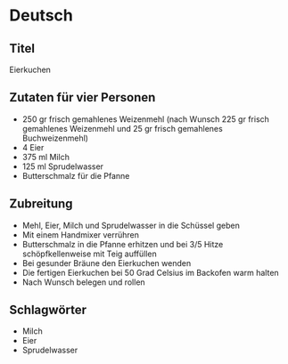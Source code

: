 # Deutsch

## Titel

Eierkuchen

## Zutaten für vier Personen

* 250 gr frisch gemahlenes Weizenmehl (nach Wunsch 225 gr frisch gemahlenes Weizenmehl und 25 gr frisch gemahlenes Buchweizenmehl)
* 4 Eier
* 375 ml Milch
* 125 ml Sprudelwasser
* Butterschmalz für die Pfanne

## Zubreitung

* Mehl, Eier, Milch und Sprudelwasser in die Schüssel geben
* Mit einem Handmixer verrühren
* Butterschmalz in die Pfanne erhitzen und bei 3/5 Hitze schöpfkellenweise mit Teig auffüllen
* Bei gesunder Bräune den Eierkuchen wenden
* Die fertigen Eierkuchen bei 50 Grad Celsius im Backofen warm halten
* Nach Wunsch belegen und rollen

## Schlagwörter

* Milch
* Eier
* Sprudelwasser
